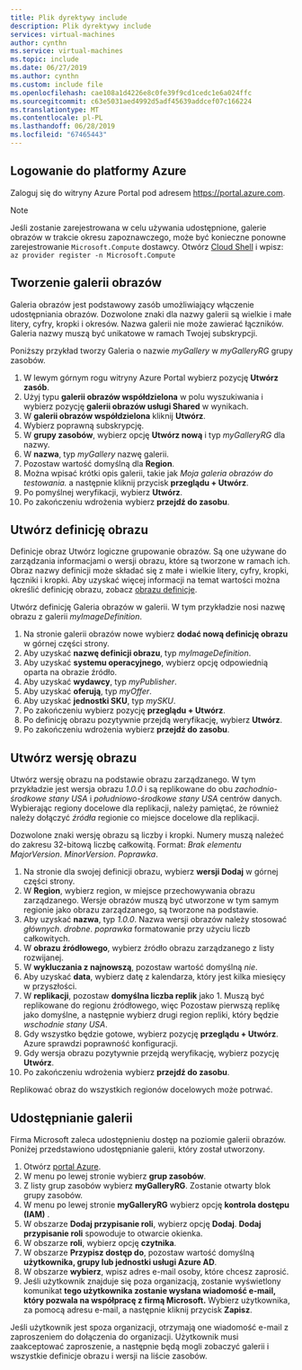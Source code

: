 ```yaml
---
title: Plik dyrektywy include
description: Plik dyrektywy include
services: virtual-machines
author: cynthn
ms.service: virtual-machines
ms.topic: include
ms.date: 06/27/2019
ms.author: cynthn
ms.custom: include file
ms.openlocfilehash: cae108a1d4226e8c0fe39f9cd1cedc1e6a024ffc
ms.sourcegitcommit: c63e5031aed4992d5adf45639addcef07c166224
ms.translationtype: MT
ms.contentlocale: pl-PL
ms.lasthandoff: 06/28/2019
ms.locfileid: "67465443"
---
```

## <a name="sign-in-to-azure"></a>Logowanie do platformy Azure 

Zaloguj się do witryny Azure Portal pod adresem https://portal.azure.com.

> [!NOTE]
> Jeśli zostanie zarejestrowana w celu używania udostępnione, galerie obrazów w trakcie okresu zapoznawczego, może być konieczne ponowne zarejestrowanie `Microsoft.Compute` dostawcy. Otwórz [Cloud Shell](https://shell.azure.com/bash) i wpisz: `az provider register -n Microsoft.Compute`

## <a name="create-an-image-gallery"></a>Tworzenie galerii obrazów

Galeria obrazów jest podstawowy zasób umożliwiający włączenie udostępniania obrazów. Dozwolone znaki dla nazwy galerii są wielkie i małe litery, cyfry, kropki i okresów. Nazwa galerii nie może zawierać łączników.  Galeria nazwy muszą być unikatowe w ramach Twojej subskrypcji. 

Poniższy przykład tworzy Galeria o nazwie *myGallery* w *myGalleryRG* grupy zasobów.

1. W lewym górnym rogu witryny Azure Portal wybierz pozycję **Utwórz zasób**.
1. Użyj typu **galerii obrazów współdzielona** w polu wyszukiwania i wybierz pozycję **galerii obrazów usługi Shared** w wynikach.
1. W **galerii obrazów współdzielona** kliknij **Utwórz**.
1. Wybierz poprawną subskrypcję.
1. W **grupy zasobów**, wybierz opcję **Utwórz nową** i typ *myGalleryRG* dla nazwy.
1. W **nazwa**, typ *myGallery* nazwę galerii.
1. Pozostaw wartość domyślną dla **Region**.
1. Można wpisać krótki opis galerii, takie jak *Moja galeria obrazów do testowania.* a następnie kliknij przycisk **przeglądu + Utwórz**.
1. Po pomyślnej weryfikacji, wybierz **Utwórz**.
1. Po zakończeniu wdrożenia wybierz **przejdź do zasobu**.
   
## <a name="create-an-image-definition"></a>Utwórz definicję obrazu 

Definicje obraz Utwórz logiczne grupowanie obrazów. Są one używane do zarządzania informacjami o wersji obrazu, które są tworzone w ramach ich. Obraz nazwy definicji może składać się z małe i wielkie litery, cyfry, kropki, łączniki i kropki. Aby uzyskać więcej informacji na temat wartości można określić definicję obrazu, zobacz [obrazu definicje](https://docs.microsoft.com/azure/virtual-machines/windows/shared-image-galleries#image-definitions).

Utwórz definicję Galeria obrazów w galerii. W tym przykładzie nosi nazwę obrazu z galerii *myImageDefinition*.

1. Na stronie galerii obrazów nowe wybierz **dodać nową definicję obrazu** w górnej części strony. 
1. Aby uzyskać **nazwę definicji obrazu**, typ *myImageDefinition*.
1. Aby uzyskać **systemu operacyjnego**, wybierz opcję odpowiednią oparta na obrazie źródło.
1. Aby uzyskać **wydawcy**, typ *myPublisher*. 
1. Aby uzyskać **oferują**, typ *myOffer*.
1. Aby uzyskać **jednostki SKU**, typ *mySKU*.
1. Po zakończeniu wybierz pozycję **przeglądu + Utwórz**.
1. Po definicję obrazu pozytywnie przejdą weryfikację, wybierz **Utwórz**.
1. Po zakończeniu wdrożenia wybierz **przejdź do zasobu**.


## <a name="create-an-image-version"></a>Utwórz wersję obrazu

Utwórz wersję obrazu na podstawie obrazu zarządzanego. W tym przykładzie jest wersja obrazu *1.0.0* i są replikowane do obu *zachodnio-środkowe stany USA* i *południowo-środkowe stany USA* centrów danych. Wybierając regiony docelowe dla replikacji, należy pamiętać, że również należy dołączyć *źródła* regionie co miejsce docelowe dla replikacji.

Dozwolone znaki wersję obrazu są liczby i kropki. Numery muszą należeć do zakresu 32-bitową liczbę całkowitą. Format: *Brak elementu MajorVersion*. *MinorVersion*. *Poprawka*.

1. Na stronie dla swojej definicji obrazu, wybierz **wersji Dodaj** w górnej części strony.
1. W **Region**, wybierz region, w miejsce przechowywania obrazu zarządzanego. Wersje obrazów muszą być utworzone w tym samym regionie jako obrazu zarządzanego, są tworzone na podstawie.
1. Aby uzyskać **nazwa**, typ *1.0.0*. Nazwa wersji obrazów należy stosować *głównych*. *drobne*. *poprawka* formatowanie przy użyciu liczb całkowitych. 
1. W **obrazu źródłowego**, wybierz źródło obrazu zarządzanego z listy rozwijanej.
1. W **wykluczania z najnowszą**, pozostaw wartość domyślną *nie*.
1. Aby uzyskać **data**, wybierz datę z kalendarza, który jest kilka miesięcy w przyszłości.
1. W **replikacji**, pozostaw **domyślna liczba replik** jako 1. Muszą być replikowane do regionu źródłowego, więc Pozostaw pierwszą replikę jako domyślne, a następnie wybierz drugi region repliki, który będzie *wschodnie stany USA*.
1. Gdy wszystko będzie gotowe, wybierz pozycję **przeglądu + Utwórz**. Azure sprawdzi poprawność konfiguracji.
1. Gdy wersja obrazu pozytywnie przejdą weryfikację, wybierz pozycję **Utwórz**.
1. Po zakończeniu wdrożenia wybierz **przejdź do zasobu**.

Replikować obraz do wszystkich regionów docelowych może potrwać.

## <a name="share-the-gallery"></a>Udostępnianie galerii

Firma Microsoft zaleca udostępnieniu dostęp na poziomie galerii obrazów. Poniżej przedstawiono udostępnianie galerii, który został utworzony.

1. Otwórz [portal Azure](https://portal.azure.com).
1. W menu po lewej stronie wybierz **grup zasobów**. 
1. Z listy grup zasobów wybierz **myGalleryRG**. Zostanie otwarty blok grupy zasobów.
1. W menu po lewej stronie **myGalleryRG** wybierz opcję **kontrola dostępu (IAM)** . 
1. W obszarze **Dodaj przypisanie roli**, wybierz opcję **Dodaj**. **Dodaj przypisanie roli** spowoduje to otwarcie okienka. 
1. W obszarze **roli**, wybierz opcję **czytnika**.
1. W obszarze **Przypisz dostęp do**, pozostaw wartość domyślną **użytkownika, grupy lub jednostki usługi Azure AD**.
1. W obszarze **wybierz**, wpisz adres e-mail osoby, które chcesz zaprosić.
1. Jeśli użytkownik znajduje się poza organizacją, zostanie wyświetlony komunikat **tego użytkownika zostanie wysłana wiadomość e-mail, który pozwala na współpracę z firmą Microsoft.** Wybierz użytkownika, za pomocą adresu e-mail, a następnie kliknij przycisk **Zapisz**.

Jeśli użytkownik jest spoza organizacji, otrzymają one wiadomość e-mail z zaproszeniem do dołączenia do organizacji. Użytkownik musi zaakceptować zaproszenie, a następnie będą mogli zobaczyć galerii i wszystkie definicje obrazu i wersji na liście zasobów.

